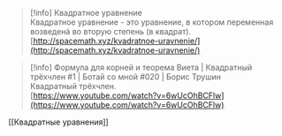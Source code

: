 > [!info] Квадратное уравнение  
> Квадратное уравнение - это уравнение, в котором переменная возведенá во вторую степень (в квадрат).  
> [http://spacemath.xyz/kvadratnoe-uravnenie/](http://spacemath.xyz/kvadratnoe-uravnenie/)  

> [!info] Формула для корней и теорема Виета | Квадратный трёхчлен #1 | Ботай со мной #020 | Борис Трушин  
> Квадратный трёхчлен.  
> [https://www.youtube.com/watch?v=6wUcOhBCFlw](https://www.youtube.com/watch?v=6wUcOhBCFlw)  

[[Квадратные уравнения]]